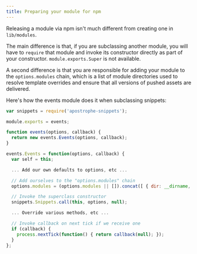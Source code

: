 ```yaml
---
title: Preparing your module for npm
---
```


Releasing a module via npm isn't much different from creating one in `lib/modules`.

The main difference is that, if you are subclassing another module, you will have to `require` that module and invoke its constructor directly as part of your constructor. `module.exports.Super` is not available.

A second difference is that you are responsible for adding your module to the `options.modules` chain, which is a list of module directories used to resolve template overrides and ensure that all versions of pushed assets are delivered.

Here's how the events module does it when subclassing snippets:

```javascript
var snippets = require('apostrophe-snippets');

module.exports = events;

function events(options, callback) {
  return new events.Events(options, callback);
}

events.Events = function(options, callback) {
  var self = this;

  ... Add our own defaults to options, etc ...

  // Add ourselves to the "options.modules" chain
  options.modules = (options.modules || []).concat([ { dir: __dirname, name: 'events' } ]);

  // Invoke the superclass constructor
  snippets.Snippets.call(this, options, null);

  ... Override various methods, etc ...

  // Invoke callback on next tick if we receive one
  if (callback) {
    process.nextTick(function() { return callback(null); });
  }
};
```
